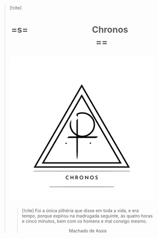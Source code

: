 > [!cite] ㅤ
> # <center>=s=ㅤㅤㅤㅤㅤㅤㅤㅤChronosㅤㅤㅤㅤㅤㅤㅤㅤ==</center>
> ![image](.attachments/d76802a65913b595db14ffeffcbb1cbf4495f619.png)
> ---
> > [!cite] Foi a única pilhéria que disse em toda a vida, e era tempo, porque expirou na madrugada seguinte, às quatro horas e cinco minutos, bem com os homens e mal consigo mesmo.
> > <center> Machado de Assis